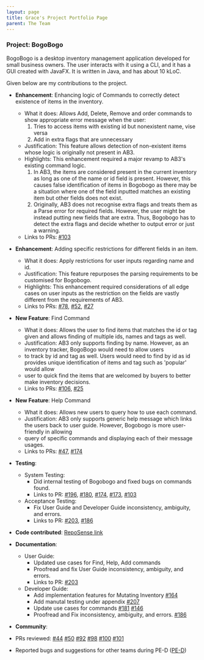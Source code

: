 ```yaml
---
layout: page 
title: Grace's Project Portfolio Page
parent: The Team
---
```


### Project: BogoBogo

BogoBogo is a desktop inventory management application developed for small business owners. The user
interacts with it using a CLI, and it has a GUI created with JavaFX. It is written in Java, and has about 10 kLoC.

Given below are my contributions to the project.

* **Enhancement**: Enhancing logic of Commands to correctly detect existence of items in the inventory.
  * What it does: Allows Add, Delete, Remove and order commands to show appropriate error message when the user:
    1. Tries to access items with existing id but nonexistent name, vise versa
    2. Add in extra flags that are unnecessary
  * Justification: This feature allows detection of non-existent items whose logic is originally not present in AB3. 
  * Highlights: This enhancement required a major revamp to AB3's existing command logic.
    1. In AB3, the items are considered present in the current inventory as long as one of the name or id field is present. However, this causes false identification 
    of items in Bogobogo as there may be a situation where one of the field inputted matches an existing item but other fields does not exist.
    2. Originally, AB3 does not recognise extra flags and treats them as a Parse error for required fields. However, the user might be instead putting new fields that are
    extra. Thus, Bogobogo has to detect the extra flags and decide whether to output error or just a warning. 
  * Links to PRs: [\#103](https://github.com/AY2122S1-CS2103-F10-2/tp/pull/103)

* **Enhancement**: Adding specific restrictions for different fields in an item.
  * What it does: Apply restrictions for user inputs regarding name and id.
  * Justification: This feature repurposes the parsing requirements to be customised for Bogobogo. 
  * Highlights: This enhancement required considerations of all edge cases on user inputs as the restriction on the fields are vastly different from the requirements of AB3.
  * Links to PRs: [\#78](https://github.com/AY2122S1-CS2103-F10-2/tp/pull/78), [\#52](https://github.com/AY2122S1-CS2103-F10-2/tp/pull/52), [\#27](https://github.com/AY2122S1-CS2103-F10-2/tp/pull/27)
    

* **New Feature**: Find Command
  * What it does: Allows the user to find items that matches the id or tag given and allows finding of multiple ids, names and tags as well.
  * Justification: AB3 only supports finding by name. However, as an inventory tracker, BogoBogo would need to allow users 
  * to track by id and tag as well. Users would need to find by id as id provides unique identification of items and tag such as 'popular' would allow
  * user to quick find the items that are welcomed by buyers to better make inventory decisions. 
  * Links to PRs: [\#106](https://github.com/AY2122S1-CS2103-F10-2/tp/pull/106), [\#25](https://github.com/AY2122S1-CS2103-F10-2/tp/pull/25)
  
* **New Feature**: Help Command
  * What it does: Allows new users to query how to use each command. 
  * Justification: AB3 only supports generic help message which links the users back to user guide. However, Bogobogo is more user-friendly in allowing
  * query of specific commands and displaying each of their message usages. 
  * Links to PRs: [\#47](https://github.com/AY2122S1-CS2103-F10-2/tp/pull/47), [\#174](https://github.com/AY2122S1-CS2103-F10-2/tp/pull/174)
  

* **Testing**: 
  * System Testing:
    * Did internal testing of Bogobogo and fixed bugs on commands found.
    * Links to PR: 
      [\#196](https://github.com/AY2122S1-CS2103-F10-2/tp/issues/196),
      [\#180](https://github.com/AY2122S1-CS2103-F10-2/tp/issues/180),
      [\#174](https://github.com/AY2122S1-CS2103-F10-2/tp/issues/174),
      [\#173](https://github.com/AY2122S1-CS2103-F10-2/tp/issues/173),
      [\#103](https://github.com/AY2122S1-CS2103-F10-2/tp/issues/103)
  * Acceptance Testing:
    * Fix User Guide and Developer Guide inconsistency, ambiguity, and errors.
    * Links to PR:
      [\#203](https://github.com/AY2122S1-CS2103-F10-2/tp/issues/203),
      [\#186](https://github.com/AY2122S1-CS2103-F10-2/tp/issues/186)
      

* **Code
  contributed**: [RepoSense link](https://nus-cs2103-ay2122s1.github.io/tp-dashboard/?search=gracewang&sort=groupTitle&sortWithin=title&timeframe=commit&mergegroup=&groupSelect=groupByRepos&breakdown=true&checkedFileTypes=docs~functional-code~test-code~other&since=2021-09-17&tabOpen=true&tabType=authorship&tabAuthor=GraceWang2322&tabRepo=AY2122S1-CS2103-F10-2%2Ftp%5Bmaster%5D&authorshipIsMergeGroup=false&authorshipFileTypes=docs~functional-code~test-code&authorshipIsBinaryFileTypeChecked=false)


* **Documentation**:
  * User Guide:
    * Updated use cases for Find, Help, Add commands
    * Proofread and fix User Guide inconsistency, ambiguity, and errors.
    * Links to PR:
      [\#203](https://github.com/AY2122S1-CS2103-F10-2/tp/issues/203)
  * Developer Guide:
    * Add implementation features for Mutating Inventory
      [\#164](https://github.com/AY2122S1-CS2103-F10-2/tp/issues/164)
    * Add manutal testing under appendix
      [\#207](https://github.com/AY2122S1-CS2103-F10-2/tp/issues/207)
    * Update use cases for commands
      [\#181](https://github.com/AY2122S1-CS2103-F10-2/tp/pull/181)
      [\#146](https://github.com/AY2122S1-CS2103-F10-2/tp/pull/146)
    * Proofread and Fix inconsistency, ambiguity, and errors.
      [\#186](https://github.com/AY2122S1-CS2103-F10-2/tp/pull/186)
    

* **Community**:
* PRs reviewed:
     [\#44](https://github.com/AY2122S1-CS2103-F10-2/tp/pull/44)
     [\#50](https://github.com/AY2122S1-CS2103-F10-2/tp/pull/50)
     [\#92](https://github.com/AY2122S1-CS2103-F10-2/tp/pull/92)
     [\#98](https://github.com/AY2122S1-CS2103-F10-2/tp/pull/98)
     [\#100](https://github.com/AY2122S1-CS2103-F10-2/tp/pull/100)
     [\#101](https://github.com/AY2122S1-CS2103-F10-2/tp/pull/101)
* Reported bugs and suggestions for other teams during PE-D 
     ([PE-D](https://github.com/GraceWang2322/ped/issuess))
 
